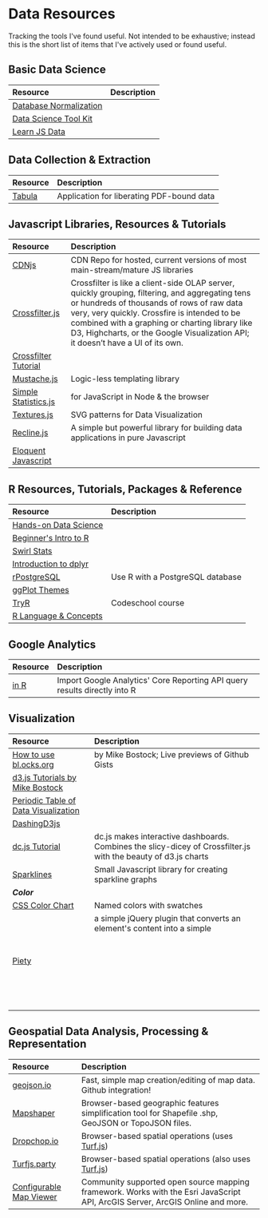 # Data Resources
Tracking the tools I've found useful. Not intended to be exhaustive; instead this is the short list of items that I've actively used or found useful.

**Basic Data Science**
---------------------------------------------------
| Resource | Description |
|:----|:----|
| [Database Normalization](http://joshualande.com/database-normalization/) |
| [Data Science Tool Kit](http://www.datasciencetoolkit.org/developerdocs) |
|[Learn JS Data](http://learnjsdata.com/index.html) |

**Data Collection & Extraction**
---------------------------------------------------
| Resource | Description |
|:-------- |:----------- |
| [Tabula](http://tabula.technology/) | Application for liberating PDF-bound data|

**Javascript Libraries, Resources & Tutorials**
---------------------------------------------------
| Resource | Description |
|:------|:------|
| [CDNjs](https://cdnjs.com/) | CDN Repo for hosted, current versions of most main-stream/mature JS libraries |
| [Crossfilter.js](https://github.com/square/crossfilter) | Crossfilter is like a client-side OLAP server, quickly grouping, filtering, and aggregating tens or hundreds of thousands of rows of raw data very, very quickly. Crossfire is intended to be combined with a graphing or charting library like D3, Highcharts, or the Google Visualization API; it doesn’t have a UI of its own. |
| [Crossfilter Tutorial](http://blog.rusty.io/2012/09/17/crossfilter-tutorial/)||
| [Mustache.js](http://mustache.github.io/mustache.5.html) | Logic-less templating library |
| [Simple Statistics.js](http://www.macwright.org/simple-statistics/) | for JavaScript in Node & the browser|
| [Textures.js](http://riccardoscalco.github.io/textures/) | SVG patterns for Data Visualization|
| [Recline.js](http://okfnlabs.org/recline/)| A simple but powerful library for building data applications in pure Javascript| and HTML.
| [Eloquent Javascript](http://eloquentjavascript.net/)||

**R Resources, Tutorials, Packages & Reference**
----------------------------------------------------
| Resource | Description |
|:------|:------|
| [Hands-on Data Science](http://handsondatascience.com/DataO.pdf) | |
| [Beginner's Intro to R](http://www.computerworld.com/article/2497143/business-intelligence-beginner-s-guide-to-r-introduction.html?null) | |
| [Swirl Stats](http://swirlstats.com/) | |
| [Introduction to dplyr](http://cran.rstudio.com/web/packages/dplyr/vignettes/introduction.html) | |
| [rPostgreSQL](https://code.google.com/p/rpostgresql/) | Use R with a PostgreSQL database |
| [ggPlot Themes](http://docs.ggplot2.org/dev/vignettes/themes.html) | |
| [TryR](http://tryr.codeschool.com/) | Codeschool course |
| [R Language & Concepts](https://github.com/startupjing/Tech_Notes/blob/master/R/README.md) | |

**Google Analytics**
--------------------------------------------
| Resource | Description |
|:------|:------|
| [in R](https://github.com/jdeboer/ganalytics) | Import Google Analytics' Core Reporting API query results directly into R |

**Visualization**
--------------------------------------------
| Resource | Description |
|:------|:------|
|[How to use bl.ocks.org](http://bost.ocks.org/mike/block/) | by Mike Bostock; Live previews of Github Gists
|[d3.js Tutorials by Mike Bostock](https://github.com/mbostock/d3/wiki/Tutorials)
|[Periodic Table of Data Visualization](http://www.visual-literacy.org/periodic_table/periodic_table.html) ||
|[DashingD3js](https://www.dashingd3js.com/table-of-contents) ||
|[dc.js Tutorial](http://www.codeproject.com/Articles/693841/Making-Dashboards-with-Dc-js-Part-1-Using-Crossfil) | dc.js makes interactive dashboards. Combines the slicy-dicey of Crossfilter.js with the beauty of d3.js charts |
|[Sparklines](https://github.com/mariusGundersen/sparkline) | Small Javascript library for creating sparkline graphs |
|***Color*** | |
|[CSS Color Chart](http://ainsleywagoner.com/color-chart/) | Named colors with swatches |
| [Piety](http://benpickles.github.io/peity/) | a simple jQuery plugin that converts an element's content into a simple <svg> mini pie, donut, line or bar chart and is compatible with any browser that supports <svg>: Chrome, Firefox, IE9+, Opera, Safari. |

**Geospatial Data Analysis, Processing & Representation**
---------------------------------------------
| Resource | Description |
|:-------|:-------|
| [geojson.io](https://geojson.io) | Fast, simple map creation/editing of map data. Github integration! |
| [Mapshaper](http://mapshaper.org/) | Browser-based geographic features simplification tool for Shapefile .shp, GeoJSON or TopoJSON files. |
| [Dropchop.io](http://dropchop.io/) | Browser-based spatial operations (uses [Turf.js](https://turfjs.org)) |
| [Turfjs.party](http://turfjs.party/) | Browser-based spatial operations (also uses [Turf.js](https://turfjs.org)) |
| [Configurable Map Viewer](http://cmv.io/) | Community supported open source mapping framework. Works with the Esri JavaScript API, ArcGIS Server, ArcGIS Online and more. |
